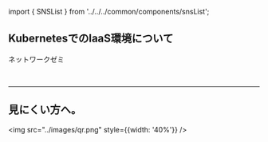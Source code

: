import { SNSList } from '../../../common/components/snsList';

## KubernetesでのIaaS環境について

ネットワークゼミ

<br />

<SNSList />

---

## 見にくい方へ。

<img src="../images/qr.png" style={{width: '40%'}} />
